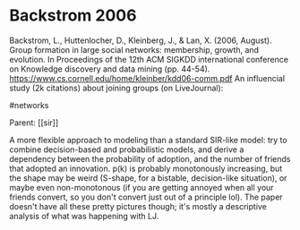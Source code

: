 # Backstrom 2006

Backstrom, L., Huttenlocher, D., Kleinberg, J., & Lan, X. (2006, August). Group formation in large social networks: membership, growth, and evolution. In Proceedings of the 12th ACM SIGKDD international conference on Knowledge discovery and data mining (pp. 44-54).
https://www.cs.cornell.edu/home/kleinber/kdd06-comm.pdf
An influencial study (2k citations) about joining groups (on LiveJournal):

#networks

Parent: [[sir]]

A more flexible approach to modeling than a standard SIR-like model: try to combine decision-based and probabilistic models, and derive a dependency between the probability of adoption, and the number of friends that adopted an innovation. p(k) is probably monotonously increasing, but the shape may be weird (S-shape, for a bistable, decision-like situation), or maybe even non-monotonous (if you are getting annoyed when all your friends convert, so you don't convert just out of a principle lol). The paper doesn't have all these pretty pictures though; it's mostly a descriptive analysis of what was happening with LJ.
